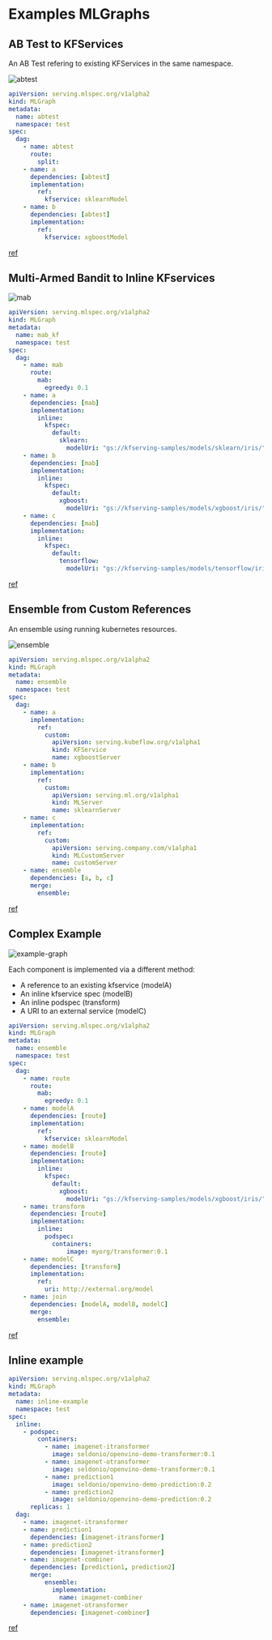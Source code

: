 # Examples MLGraphs

## AB Test to KFServices

An AB Test refering to existing KFServices in the same namespace.

![abtest](./abtest.png)

```YAML
apiVersion: serving.mlspec.org/v1alpha2
kind: MLGraph
metadata:
  name: abtest
  namespace: test
spec:
  dag:
    - name: abtest
      route:
        split:
    - name: a
      dependencies: [abtest]
      implementation:
        ref:
          kfservice: sklearnModel
    - name: b
      dependencies: [abtest]
      implementation:
        ref:
          kfservice: xgboostModel
```

[ref](./samples/ab_test_kfservice_refs.yaml)


## Multi-Armed Bandit to Inline KFservices

![mab](./mab.png)

```YAML
apiVersion: serving.mlspec.org/v1alpha2
kind: MLGraph
metadata:
  name: mab_kf
  namespace: test
spec:
  dag:
    - name: mab
      route:
        mab:
          egreedy: 0.1
    - name: a
      dependencies: [mab]
      implementation:
        inline:
          kfspec:
            default:
              sklearn:
                modelUri: "gs://kfserving-samples/models/sklearn/iris/"
    - name: b
      dependencies: [mab]
      implementation:
        inline:
          kfspec:
            default:
              xgboost:
                modelUri: "gs://kfserving-samples/models/xgboost/iris/"
    - name: c
      dependencies: [mab]
      implementation:
        inline:
          kfspec:
            default:
              tensorflow:
                modelUri: "gs://kfserving-samples/models/tensorflow/iris/"

```

[ref](./samples/mab_inline_kfservices.yaml)

## Ensemble from Custom References

An ensemble using running kubernetes resources.

![ensemble](./ensemble.png)

```YAML
apiVersion: serving.mlspec.org/v1alpha2
kind: MLGraph
metadata:
  name: ensemble
  namespace: test
spec:
  dag:
    - name: a
      implementation:
        ref:
          custom:
            apiVersion: serving.kubeflow.org/v1alpha1
            kind: KFService
            name: xgboostServer
    - name: b
      implementation:
        ref:
          custom:
            apiVersion: serving.ml.org/v1alpha1
            kind: MLServer
            name: sklearnServer
    - name: c
      implementation:
        ref:
          custom:
            apiVersion: serving.company.com/v1alpha1
            kind: MLCustomServer
            name: customServer
    - name: ensemble
      dependencies: [a, b, c]
      merge:
        ensemble:

```

[ref](./samples/ensemble_custom_refs.yaml)

## Complex Example

![example-graph](example-graph.png)

Each component is implemented via a different method:

  * A reference to an existing kfservice (modelA)
  * An inline kfservice spec  (modelB)
  * An inline podspec (transform)
  * A URI to an external service (modelC)

```YAML
apiVersion: serving.mlspec.org/v1alpha2
kind: MLGraph
metadata:
  name: ensemble
  namespace: test
spec:
  dag:
    - name: route
      route:
        mab:
          egreedy: 0.1    
    - name: modelA
      dependencies: [route]
      implementation:
        ref:
          kfservice: sklearnModel
    - name: modelB
      dependencies: [route]      
      implementation:
        inline:
          kfspec:
            default:
              xgboost:
                modelUri: "gs://kfserving-samples/models/xgboost/iris/"
    - name: transform
      dependencies: [route]
      implementation:
        inline:
          podspec:
            containers:
                image: myorg/transformer:0.1
    - name: modelC
      dependencies: [transform]
      implementation:
        ref:
          uri: http://external.org/model
    - name: join
      dependencies: [modelA, modelB, modelC]
      merge:
        ensemble:

```

[ref](./samples/route_and_ensemble.yaml)


## Inline example

```YAML
apiVersion: serving.mlspec.org/v1alpha2
kind: MLGraph
metadata:
  name: inline-example
  namespace: test
spec:
  inline:
    - podspec:
        containers:
          - name: imagenet-itransformer
            image: seldonio/openvino-demo-transformer:0.1
          - name: imagenet-otransformer
            image: seldonio/openvino-demo-transformer:0.1
          - name: prediction1
            image: seldonio/openvino-demo-prediction:0.2
          - name: prediction2
            image: seldonio/openvino-demo-prediction:0.2
      replicas: 1              
  dag:
    - name: imagenet-itransformer
    - name: prediction1
      dependencies: [imagenet-itransformer]
    - name: prediction2
      dependencies: [imagenet-itransformer]
    - name: imagenet-combiner
      dependencies: [prediction1, prediction2]
      merge:
          ensemble:
            implementation:
              name: imagenet-combiner
    - name: imagenet-otransformer
      dependencies: [imagenet-combiner]        

```

[ref](./samples/inline.yaml)